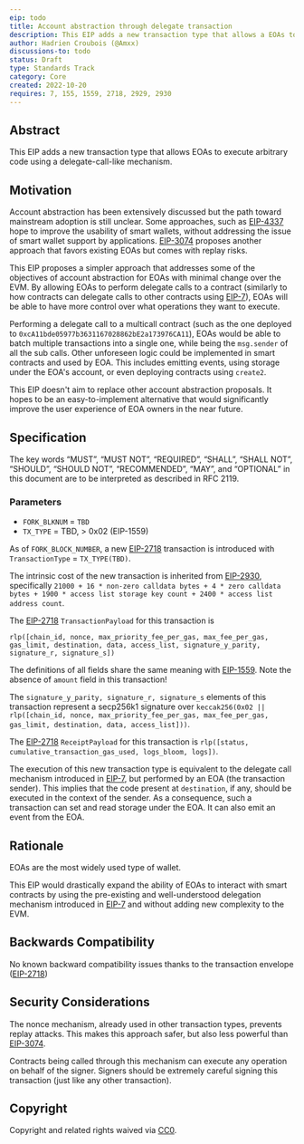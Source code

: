 ```yaml
---
eip: todo
title: Account abstraction through delegate transaction
description: This EIP adds a new transaction type that allows a EOAs to execute arbitrary code through delegation
author: Hadrien Croubois (@Amxx)
discussions-to: todo
status: Draft
type: Standards Track
category: Core
created: 2022-10-20
requires: 7, 155, 1559, 2718, 2929, 2930
---
```


## Abstract

This EIP adds a new transaction type that allows EOAs to execute arbitrary code using a delegate-call-like mechanism.

## Motivation

Account abstraction has been extensively discussed but the path toward mainstream adoption is still unclear. Some approaches, such as [EIP-4337](https://eips.ethereum.org/EIPS/eip-4337) hope to improve the usability of smart wallets, without addressing the issue of smart wallet support by applications. [EIP-3074](https://eips.ethereum.org/EIPS/eip-3074) proposes another approach that favors existing EOAs but comes with replay risks.

This EIP proposes a simpler approach that addresses some of the objectives of account abstraction for EOAs with minimal change over the EVM. By allowing EOAs to perform delegate calls to a contract (similarly to how contracts can delegate calls to other contracts using [EIP-7](https://eips.ethereum.org/EIPS/eip-7)), EOAs will be able to have more control over what operations they want to execute.

Performing a delegate call to a multicall contract (such as the one deployed to `0xcA11bde05977b3631167028862bE2a173976CA11`), EOAs would be able to batch multiple transactions into a single one, while being the `msg.sender` of all the sub calls. Other unforeseen logic could be implemented in smart contracts and used by EOA. This includes emitting events, using storage under the EOA's account, or even deploying contracts using `create2`.

This EIP doesn't aim to replace other account abstraction proposals. It hopes to be an easy-to-implement alternative that would significantly improve the user experience of EOA owners in the near future.

## Specification
The key words “MUST”, “MUST NOT”, “REQUIRED”, “SHALL”, “SHALL NOT”, “SHOULD”, “SHOULD NOT”, “RECOMMENDED”, “MAY”, and “OPTIONAL” in this document are to be interpreted as described in RFC 2119.

### Parameters
- `FORK_BLKNUM` = `TBD`
- `TX_TYPE` = TBD, > 0x02 (EIP-1559)

As of `FORK_BLOCK_NUMBER`, a new [EIP-2718](./eip-2718.md) transaction is introduced with `TransactionType` = `TX_TYPE(TBD)`.

The intrinsic cost of the new transaction is inherited from [EIP-2930](https://eips.ethereum.org/EIPS/eip-2930), specifically `21000 + 16 * non-zero calldata bytes + 4 * zero calldata bytes + 1900 * access list storage key count + 2400 * access list address count`.

The [EIP-2718](https://eips.ethereum.org/EIPS/eip-2718) `TransactionPayload` for this transaction is

```
rlp([chain_id, nonce, max_priority_fee_per_gas, max_fee_per_gas, gas_limit, destination, data, access_list, signature_y_parity, signature_r, signature_s])
```

The definitions of all fields share the same meaning with [EIP-1559](https://eips.ethereum.org/EIPS/eip-1559). Note the absence of `amount` field in this transaction!

The `signature_y_parity, signature_r, signature_s` elements of this transaction represent a secp256k1 signature over `keccak256(0x02 || rlp([chain_id, nonce, max_priority_fee_per_gas, max_fee_per_gas, gas_limit, destination, data, access_list]))`.

The [EIP-2718](https://eips.ethereum.org/EIPS/eip-2718) `ReceiptPayload` for this transaction is `rlp([status, cumulative_transaction_gas_used, logs_bloom, logs])`.

The execution of this new transaction type is equivalent to the delegate call mechanism introduced in [EIP-7](https://eips.ethereum.org/EIPS/eip-7), but performed by an EOA (the transaction sender). This implies that the code present at `destination`, if any, should be executed in the context of the sender. As a consequence, such a transaction can set and read storage under the EOA. It can also emit an event from the EOA.

## Rationale

EOAs are the most widely used type of wallet.

This EIP would drastically expand the ability of EOAs to interact with smart contracts by using the pre-existing and well-understood delegation mechanism introduced in [EIP-7](https://eips.ethereum.org/EIPS/eip-7) and without adding new complexity to the EVM.

## Backwards Compatibility

No known backward compatibility issues thanks to the transaction envelope ([EIP-2718](https://eips.ethereum.org/EIPS/eip-2718))

## Security Considerations

The nonce mechanism, already used in other transaction types, prevents replay attacks. This makes this approach safer, but also less powerful than [EIP-3074](https://eips.ethereum.org/EIPS/eip-3074).

Contracts being called through this mechanism can execute any operation on behalf of the signer. Signers should be extremely careful signing this transaction (just like any other transaction).

## Copyright
Copyright and related rights waived via [CC0](../LICENSE.md).
